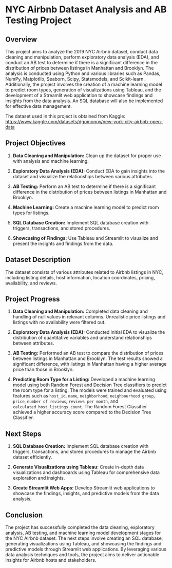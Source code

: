 # NYC Airbnb Dataset Analysis and AB Testing Project

## Overview
This project aims to analyze the 2019 NYC Airbnb dataset, conduct data cleaning and manipulation, perform exploratory data analysis (EDA), and conduct an AB test to determine if there is a significant difference in the distribution of prices between listings in Manhattan and Brooklyn. The analysis is conducted using Python and various libraries such as Pandas, NumPy, Matplotlib, Seaborn, Scipy, Statsmodels, and Scikit-learn. Additionally, the project involves the creation of a machine learning model to predict room types, generation of visualizations using Tableau, and the development of a Streamlit web application to showcase findings and insights from the data analysis. An SQL database will also be implemented for effective data management.

The dataset used in this project is obtained from Kaggle: https://www.kaggle.com/datasets/dgomonov/new-york-city-airbnb-open-data

## Project Objectives

1.  **Data Cleaning and Manipulation:** Clean up the dataset for proper use with analysis and machine learning.

2.  **Exploratory Data Analysis (EDA):** Conduct EDA to gain insights into the dataset and visualize the relationships between various attributes.

3.  **AB Testing:** Perform an AB test to determine if there is a significant difference in the distribution of prices between listings in Manhattan and Brooklyn.

4.  **Machine Learning:** Create a machine learning model to predict room types for listings.

5.  **SQL Database Creation:** Implement SQL database creation with triggers, transactions, and stored procedures.

6.  **Showcasing of Findings:** Use Tableau and Streamlit to visualize and present the insights and findings from the data.


## Dataset Description
The dataset consists of various attributes related to Airbnb listings in NYC, including listing details, host information, location coordinates, pricing, availability, and reviews.

## Project Progress

1.  **Data Cleaning and Manipulation:** Completed data cleaning and handling of null values in relevant columns. Unrealistic price listings and listings with no availability were filtered out.

2.  **Exploratory Data Analysis (EDA):** Conducted initial EDA to visualize the distribution of quantitative variables and understand relationships between attributes.

3.  **AB Testing:** Performed an AB test to compare the distribution of prices between listings in Manhattan and Brooklyn. The test results showed a significant difference, with listings in Manhattan having a higher average price than those in Brooklyn.

4.  **Predicting Room Type for a Listing:** Developed a machine learning model using both Random Forest and Decision Tree classifiers to predict the room type for a listing. The models were trained and evaluated using features such as `host_id`, `name`, `neighborhood`, `neighbourhood group`, `price`, `number of reviews`, `reviews per month`, and `calculated_host_listings_count`. The Random Forest Classifier achieved a higher accuracy score compared to the Decision Tree Classifier.


## Next Steps

1.  **SQL Database Creation:** Implement SQL database creation with triggers, transactions, and stored procedures to manage the Airbnb dataset efficiently.

2.  **Generate Visualizations using Tableau:** Create in-depth data visualizations and dashboards using Tableau for comprehensive data exploration and insights.

3.  **Create Streamlit Web Apps:** Develop Streamlit web applications to showcase the findings, insights, and predictive models from the data analysis.


## Conclusion
The project has successfully completed the data cleaning, exploratory analysis, AB testing, and machine learning model development stages for the NYC Airbnb dataset. The next steps involve creating an SQL database, generating visualizations using Tableau, and showcasing the findings and predictive models through Streamlit web applications. By leveraging various data analysis techniques and tools, the project aims to deliver actionable insights for Airbnb hosts and stakeholders.

